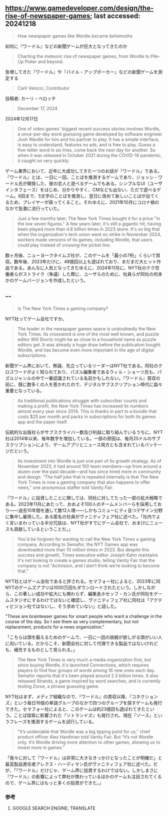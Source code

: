 ## https://www.gamedeveloper.com/design/the-rise-of-newspaper-games; last accessed: 20241218

> How newspaper games like Wordle became behemoths

如何に『ワードル』などの新聞ゲームが巨大となってきたのか

> Charting the meteoric rise of newspaper games, from Wordle to Pile-Up Poker and beyond.

急増してきた『ワードル』や『パイル・アップポーカー』などの新聞ゲームを測定する

> Carli Velocci, Contributor

投稿者: カーリ・ベロッチ

> December 17, 2024

2024年12月17日

> One of video games' biggest recent success stories involves Wordle, a once-per-day word guessing game developed by software engineer Josh Wardle for him and his partner to play. It has a simple interface, is easy to understand, features no ads, and is free to play. Guess a five-letter word in six tries, come back the next day for another. So when it was released in October 2021 during the COVID-19 pandemic, it caught on very quickly.

ゲーム業界において、近年に大成功してきた一つのお話が『ワードル』である。『ワードル』とは、一日に一回、ことばを推測するゲームであり、ジョッシ・ワードル氏が開発した、彼の恋人と遊べるゲームでもある。シンプルなUI（ユーザインタフェース）をはじめ、分かりやすく、CMなども出ない、ただで遊べるゲーム。6回まで、5文字のことばを推測し、翌日に改めて新しいことばが出てくるため、プレイヤーが戻ってくること。それゆえに、2021年10月にコロナ禍のなかで急激に流行っていた。

> Just a few months later, The New York Times bought it for a price "in the low seven figures." A few years later, it's still a gigantic hit, having been played more than 4.8 billion times in 2023 alone. It's so big that when the organization's tech union went on strike in November 2024, workers made versions of its games, including Wordle, that users could play instead of crossing the picket line.

数ヶ月後、ニューヨークタイムズ社が、このゲームを「最小の7桁」くらいで買収。数年後、2023年だけに、48億回以上も遊ばれており、まだまだ大ヒット作品である。あんなに人気となってきたゆえに、2024年11月に、NYT社のテク労働者らがストライク（争議）した際に、ユーザらのために、社員らが同社の何本かのゲームバージョンを作成したという。

## --

> Is The New York Times a gaming company?

NYT社ってゲーム会社ですか。

> The leader in the newspaper games space is undoubtedly the New York Times. Its crossword is one of the most well known, and puzzle editor Will Shortz might be as close to a household name as puzzle editors get. It was already a huge draw before the publication bought Wordle, and has become even more important in the age of digital subscriptions.  

新聞ゲーム界において、無論、先立っているリーダーはNYT社である。同社のクロスワードがよく知られており、パズル編集者であるウィル・ショーツ氏も、パズルジャンルの中で一番認識されている名前かもしれない。『ワードル』買収の前に、既に数多くの人を惹かれたので、デジタルサブスクリプション時代に益々重要となっている。

> As traditional publications struggle with subscriber counts and making a profit, the New York Times has increased its numbers almost every year since 2014. This is thanks in part to a bundle that costs $25 per month and packs in subscriptions for both its games app and the paper itself. 

伝統的な出版社らがサブスクライバー数及び利益に取り組んでいるうちに、NYT社は2014年以来、毎年数字を増加している。一部の原因は、毎月25ドルのサブスクリプションにより、ゲームアプリとニュース両方とも含まれているパッケージだという。

> Its investment into Wordle is just one part of its growth strategy. As of November 2023, it had around 100 team members—up from around a dozen over the past decade—and has since hired more in community and design. “The half joke that is repeated internally is that The New York Times is now a gaming company that also happens to offer news," one anonymous staffer told Vanity Fair.

『ワードル』に投資したことに関しては、同社に対してたった一部の拡大戦略である。2023年11月にあたって、おおよそ100人のチームメンバーらを採用しており――過去10年間を通して数12人増――しかもコミューにティ且つデザイン分野に集中し雇用した。ある匿名の社員がヴァニティフェア社に述べた。「社内でよく言いまわっている半分冗談は、NYT社がすでにゲーム会社で、おまけにニュースも貢献しているということだ。」

> You'd be forgiven for wanting to call the New York Times a gaming company. According to Semafor, the NYT Games app was downloaded more than 10 million times in 2023. But despite this success and growth, Times executive editor Joseph Kahn maintains it's not looking to create a games studio, telling Vanity Fair that the company is not "Activision, and I don’t think we’re looking to become that." 

NYT社とはゲーム会社であると許される。セマフォー社によると、2023年に同NYTのゲームズアプリは1000万回もダウンロードされたという。しかしながら、この著しい成功や拡大にも関わらず、編集長ホセッフ・カン氏が同社をゲームスタジオにするわけではないと確認し、ヴァニティフェア社に同社は「アクティビジョン社ではないし、そう求めていない」と話した。

"These are brainteaser games for smart people who want a challenge in the course of the day. So I see them as very complementary, but not replacement, products for a news organization."

「こちらは頭を鍛えるためのゲームで、一日に一回の挑戦が欲しがる頭がいい人に向いている。だからこそ、新聞会社に対して代理できる製品ではないけれども、補充するものとして見られる。」

> The New York Times is very much a media organization first, but since buying Wordle, it's launched Connections, which requires players to find four groups of words among 16 new ones each day. Semafor reports that it's been played around 2.3 billion times. It also released Strands, a game inspired by word searches, and is currently testing Zorse, a phrase guessing game.

NYT社はまず、メディア組織なので、『ワードル』の買収以降、『コネクションズ』という毎日16個の単語グループのなかで四つのグループを探すゲームも発行できた。セマフォー社によると、このゲームは約23億回も遊ばれてきたという。ことば探索に影響された『ソトランドズ』も発行され、現在『ゾース』というフレーズを推測するゲームを試行している。

> "It’s undeniable that Wordle was a big tipping point for us,” chief product officer Alex Hardiman told Vanity Fair. But “it’s not Wordle only. It’s Wordle driving more attention to other games, allowing us to invest more in games.”

「我々に対して『ワードル』は非常に大きなきっかけとなったことが明確だ」と最高製品責任者アレクス・ハーディマン氏がヴァニティフェア社に述べた。だが、「『ワードル』だけじゃ、ゲーム界に投資するわけではない。しかしまさに『ワードル』の影響によって弊社が携わっているほかのゲームも注目されてくるので、ゲーム界にはもっと多くの投資ができた。」


### 参考

1) GOOGLE SEARCH ENGINE; TRANSLATE
